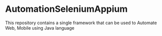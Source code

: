 # AutomationSeleniumAppium
This repository contains a single framework that can be used to  Automate Web, Mobile using Java language
